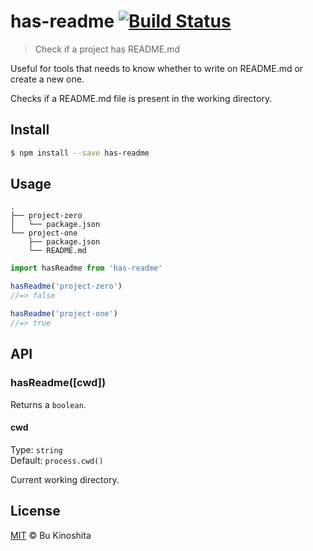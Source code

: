 # has-readme [![Build Status](https://travis-ci.org/bukinoshita/has-readme.svg?branch=master)](https://travis-ci.org/bukinoshita/has-readme)
> Check if a project has README.md

Useful for tools that needs to know whether to write on README.md or create a new one.

Checks if a README.md file is present in the working directory.

## Install

```bash
$ npm install --save has-readme
```

## Usage
```
.
├── project-zero
│   └── package.json
└── project-one
    ├── package.json
    └── README.md
```

```js
import hasReadme from 'has-readme'

hasReadme('project-zero')
//=> false

hasReadme('project-one')
//=> true
```

## API

### hasReadme([cwd])

Returns a `boolean`.

#### cwd

Type: `string`<br>
Default: `process.cwd()`

Current working directory.

## License
[MIT](https://github.com/bukinoshita/travis-init/blob/master/LICENSE) &copy; Bu Kinoshita
